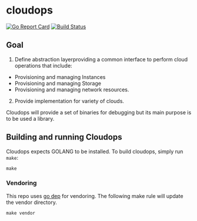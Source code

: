 # cloudops

[![Go Report Card](https://goreportcard.com/badge/github.com/libopenstorage/cloudops)](https://goreportcard.com/report/github.com/libopenstorage/cloudops)
[![Build Status](https://travis-ci.org/libopenstorage/cloudops.svg?branch=master)](https://travis-ci.org/libopenstorage/cloudops)


## Goal

1. Define abstraction layerproviding a common interface to perform cloud operations that include:
  * Provisioning and managing Instances
  * Provisioning and managing Storage
  * Provisioning and managing network resources. 

2. Provide implementation for variety of clouds.

Cloudops will provide a set of binaries for debugging but its main purpose is to be used a library.

## Building and running Cloudops

Cloudops expects GOLANG to be installed.  To build cloudops, simply run `make`:

```shell
make
```

### Vendoring

This repo uses [go dep](https://golang.github.io/dep/) for vendoring. The following make rule will update the vendor directory.

```shell
make vendor
```
